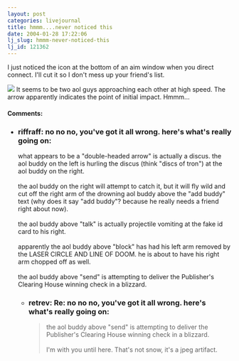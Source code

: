 ```yaml
---
layout: post
categories: livejournal
title: hmmm....never noticed this
date: 2004-01-28 17:22:06
lj_slug: hmmm-never-noticed-this
lj_id: 121362
---
```

I just noticed the icon at the bottom of an aim window when you direct connect. I'll cut it so I don't mess up your friend's list.  



![](http://www.csh.rit.edu/~retrev/livejournal/2004-01-28/aim-shot1.jpg) It seems to be two aol guys approaching each other at high speed. The arrow apparently indicates the point of initial impact. Hmmm...


<div id="comments"><h4>Comments:</h4><div class="lj-comments"><ul>
<li class=subject><h3>riffraff: no no no, you've got it all wrong.  here's what's really going on:</h3>
<a id="comment-179"></a>
<p>what appears to be a "double-headed arrow" is actually a discus.  the aol buddy on the left is hurling the discus (think "discs of tron") at the aol buddy on the right.  <br>
<br>
the aol buddy on the right will attempt to catch it, but it will fly wild and cut off the right arm of the drowning aol buddy above the "add buddy" text (why does it say "add buddy"?  because he really needs a friend right about now).<br>
<br>
the aol buddy above "talk" is actually projectile vomiting at the fake id card to his right.<br>
<br>
apparently the aol buddy above "block" has had his left arm removed by the LASER CIRCLE AND LINE OF DOOM.  he is about to have his right arm chopped off as well.<br>
<br>
the aol buddy above "send" is attempting to deliver the Publisher's Clearing House winning check in a blizzard.</p>
<ul>
<li class=subject><h3>retrev: Re: no no no, you've got it all wrong.  here's what's really going on:</h3>
<a id="comment-182"></a>
<blockquote>
<p>the aol buddy above "send" is attempting to deliver the Publisher's Clearing House winning check in a blizzard.<br>
<br>
I'm with you until here. That's not snow, it's a jpeg artifact.</p>
</blockquote>
</li>
</ul>
</li>
</ul></div></div>
